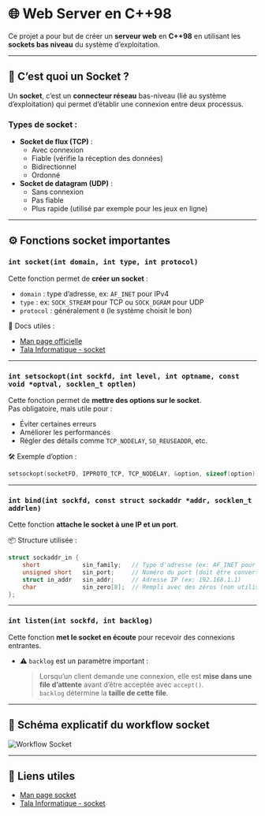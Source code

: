 
# 🌐 Web Server en C++98

Ce projet a pour but de créer un **serveur web** en **C++98** en utilisant les **sockets bas niveau** du système d’exploitation.

---

## 🔌 C’est quoi un Socket ?

Un **socket**, c’est un **connecteur réseau** bas-niveau (lié au système d’exploitation) qui permet d’établir une connexion entre deux processus.

### Types de socket :
- **Socket de flux (TCP)** :
  - Avec connexion
  - Fiable (vérifie la réception des données)
  - Bidirectionnel
  - Ordonné
- **Socket de datagram (UDP)** :
  - Sans connexion
  - Pas fiable
  - Plus rapide (utilisé par exemple pour les jeux en ligne)

---

## ⚙️ Fonctions socket importantes

### `int socket(int domain, int type, int protocol)`
Cette fonction permet de **créer un socket** :
- `domain` : type d’adresse, ex: `AF_INET` pour IPv4
- `type` : ex: `SOCK_STREAM` pour TCP ou `SOCK_DGRAM` pour UDP
- `protocol` : généralement `0` (le système choisit le bon)

📄 Docs utiles :  
- [Man page officielle](https://man7.org/linux/man-pages/man2/socket.2.html)  
- [Tala Informatique - socket](https://tala-informatique.fr/index.php?title=C_socket)

---

### `int setsockopt(int sockfd, int level, int optname, const void *optval, socklen_t optlen)`
Cette fonction permet de **mettre des options sur le socket**.  
Pas obligatoire, mais utile pour :
- Éviter certaines erreurs
- Améliorer les performances
- Régler des détails comme `TCP_NODELAY`, `SO_REUSEADDR`, etc.

🛠 Exemple d’option :
```cpp
setsockopt(socketFD, IPPROTO_TCP, TCP_NODELAY, &option, sizeof(option));
```

---

### `int bind(int sockfd, const struct sockaddr *addr, socklen_t addrlen)`
Cette fonction **attache le socket à une IP et un port**.

📦 Structure utilisée :
```cpp
struct sockaddr_in {
    short            sin_family;   // Type d'adresse (ex: AF_INET pour IPv4)
    unsigned short   sin_port;     // Numéro du port (doit être converti avec htons)
    struct in_addr   sin_addr;     // Adresse IP (ex: 192.168.1.1)
    char             sin_zero[8];  // Rempli avec des zéros (non utilisé)
};
```

---

### `int listen(int sockfd, int backlog)`
Cette fonction **met le socket en écoute** pour recevoir des connexions entrantes.

- ⚠️ `backlog` est un paramètre important :
  > Lorsqu’un client demande une connexion, elle est **mise dans une file d’attente** avant d’être acceptée avec `accept()`.  
  > `backlog` détermine la **taille de cette file**.

---

## 🧠 Schéma explicatif du workflow socket

![Workflow Socket](https://tala-informatique.fr/images/c/cd/Socket_workflow.png)

---

## 🔗 Liens utiles

- [Man page socket](https://man7.org/linux/man-pages/man2/socket.2.html)
- [Tala Informatique - socket](https://tala-informatique.fr/index.php?title=C_socket)

